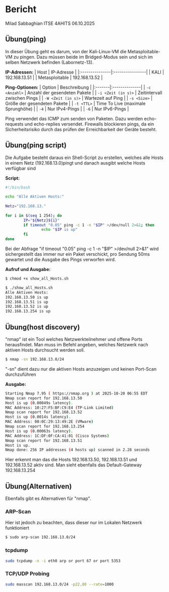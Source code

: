 # Bericht
Milad Sabbaghian ITSE 4AHITS 06.10.2025

## Übung(ping)
In dieser Übung geht es darum, von der Kali-Linux-VM die Metasploitable-VM zu pingen. 
Dazu müssen beide im Bridged-Modus sein und sich im selben Netzwerk befinden (Labornetz-13).

**IP-Adressen:**
| Host           | IP-Adresse      |
|:---------------|:----------------|
| KALI           | 192.168.13.51   |
| Metasploitable | 192.168.13.52   |

**Ping-Optionen:**
| Option | Beschreibung |
|:-------|:--------------|
| `-c <Anzahl>` | Anzahl der gesendeten Pakete |
| `-i <Zeit (in s)>` | Zeitintervall zwischen Pings |
| `-W <Zeit (in s)>` | Wartezeit auf Ping |
| `-s <Size>` | Größe der gesendeten Pakete |
| `-t <TTL>` | Time To Live (maximale Sprunghöhe) |
| `-4` | Nur IPv4-Pings |
| `-6` | Nur IPv6-Pings |

Ping verwendet das ICMP zum senden von Paketen. 
Dazu werden echo-requests und echo-replies versendet. 
Firewalls blockieren pings, da ein Sicherheitsrisiko durch das prüfen der Erreichbarkeit der Geräte besteht.

## Übung(ping script)
Die Aufgabe besteht daraus ein Shell-Script zu erstellen, welches alle Hosts in einem Netz (192.168.13.0)pingt und danach ausgibt welche Hosts verfügbar sind

**Script:**
```sh
#!/bin/bash
 
echo "Alle Aktiven Hosts:"
 
Netz="192.168.13."
 
for i in $(seq 1 254); do
        IP="${Netz}${i}"
        if timeout "0.05" ping -c 1 -n "$IP" >/dev/null 2>&1; then
                echo "$IP is up"
        fi
done
```

Bei der Abfrage "if timeout "0.05" ping -c 1 -n "$IP" >/dev/null 2>&1" wird sichergestellt das immer 
nur ein Paket verschickt, pro Sendung 50ms gewartet und die Ausgabe des Pings verworfen wird. 

**Aufruf und Ausgabe:**
```sh
$ chmod +x show_all_Hosts.sh

$ ./show_all_Hosts.sh    
Alle Aktiven Hosts:
192.168.13.50 is up
192.168.13.51 is up
192.168.13.52 is up
192.168.13.254 is up
```

## Übung(host discovery)
"nmap" ist ein Tool welches Netzwerkteilnehmer und offene Ports herausfindet. 
Man muss im Befehl angeben, welches Netzwerk nach aktiven Hosts durchsucht werden soll.
```sh
$ nmap -sn 192.168.13.0/24
```
"-sn" dient dazu nur die aktiven Hosts anzuzeigen und keinen Port-Scan durchzuführen

**Ausgabe:**
```sh
Starting Nmap 7.95 ( https://nmap.org ) at 2025-10-20 06:55 EDT
Nmap scan report for 192.168.13.50
Host is up (0.00049s latency).
MAC Address: 10:27:F5:BF:C9:E4 (TP-Link Limited)
Nmap scan report for 192.168.13.52
Host is up (0.0014s latency).
MAC Address: 00:0C:29:13:49:2E (VMware)
Nmap scan report for 192.168.13.254
Host is up (0.00063s latency).
MAC Address: 1C:DF:0F:CA:41:01 (Cisco Systems)
Nmap scan report for 192.168.13.51
Host is up.
Nmap done: 256 IP addresses (4 hosts up) scanned in 2.28 seconds
```
Hier erkennt man das die Hosts 192.168.13.50, 192.168.13.51 und 192.168.13.52 aktiv sind.
Man sieht ebenfalls das Default-Gateway 192.168.13.254

## Übung(Alternativen)
Ebenfalls gibt es Alternativen für "nmap".

### ARP-Scan
Hier ist jedoch zu beachten, dass dieser nur im Lokalen Netzwerk funktioniert
```sh
$ sudo arp-scan 192.168.13.0/24
```

### tcpdump
```sh
sudo tcpdump -n -i eth0 arp or port 67 or port 5353
```

### TCP/UDP Probing
```sh
sudo masscan 192.168.13.0/24 -p22,80 --rate=1000
```


